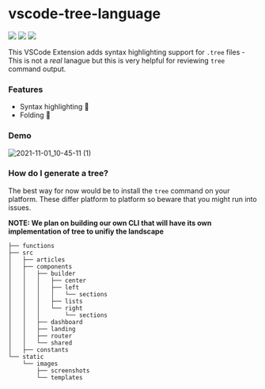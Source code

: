 # vscode-tree-language

[![](https://vsmarketplacebadge.apphb.com/version-short/CTC.vscode-tree-extension.svg)](https://marketplace.visualstudio.com/items?itemName=CTC.vscode-tree-extension)
[![](https://vsmarketplacebadge.apphb.com/downloads-short/CTC.vscode-tree-extension.svg)](https://marketplace.visualstudio.com/items?itemName=CTC.vscode-tree-extension)
[![](https://vsmarketplacebadge.apphb.com/rating-short/CTC.vscode-tree-extension.svg)](https://marketplace.visualstudio.com/items?itemName=CTC.vscode-tree-extension)


This VSCode Extension adds syntax highlighting support for `.tree` files - This is not a _real_ lanague but this is very helpful for reviewing `tree` command output.

### Features
- Syntax highlighting 💅
- Folding 🤏

### Demo
![2021-11-01_10-45-11 (1)](https://user-images.githubusercontent.com/996134/139699698-4f1baec9-4ea8-422d-9a22-0a7a1f23f901.gif)



### How do I generate a tree?

The best way for now would be to install the `tree` command on your platform. These differ platform to platform so beware that you might run into issues.

**NOTE: We plan on building our own CLI that will have its own implementation of tree to unifiy the landscape**

```
├── functions
├── src
│	├── articles
│	├── components
│	│	├── builder
│	│	│	├── center
│	│	│	├── left
│	│	│	│	└── sections
│	│	│	├── lists
│	│	│	└── right
│	│	│		└── sections
│	│	├── dashboard
│	│	├── landing
│	│	├── router
│	│	└── shared
│	├── constants
└── static
	└── images
		├── screenshots
		└── templates
```
